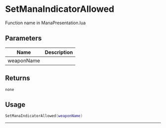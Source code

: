 # SetManaIndicatorAllowed

Function name in ManaPresentation.lua

## Parameters

| Name       | Description |
| ---------- | ----------- |
| weaponName |             |

## Returns

`none`

## Usage

```lua
SetManaIndicatorAllowed(weaponName)
```

---
